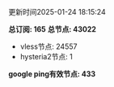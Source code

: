 更新时间2025-01-24 18:15:24

**总订阅: 165**
**总节点: 43022**
- vless节点: 24557
- hysteria2节点: 1

**google ping有效节点: 433**
